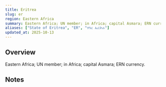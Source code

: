 ```yaml
---
title: Eritrea
slug: er
region: Eastern Africa
summary: Eastern Africa; UN member; in Africa; capital Asmara; ERN currency.
aliases: ["State of Eritrea", "ER", "ሃገረ ኤርትራ"]
updated_at: 2025-10-13
---
```


## Overview

Eastern Africa; UN member; in Africa; capital Asmara; ERN currency.

## Notes

<!-- Add your first note below -->
